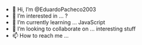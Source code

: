 - 👋 Hi, I’m @EduardoPacheco2003
- 👀 I’m interested in ... ?
- 🌱 I’m currently learning ... JavaScript
- 💞️ I’m looking to collaborate on ... interesting stuff
- 📫 How to reach me ... 

<!---
EduardoPacheco2003/EduardoPacheco2003 is a ✨ special ✨ repository because its `README.md` (this file) appears on your GitHub profile.
You can click the Preview link to take a look at your changes.
--->
